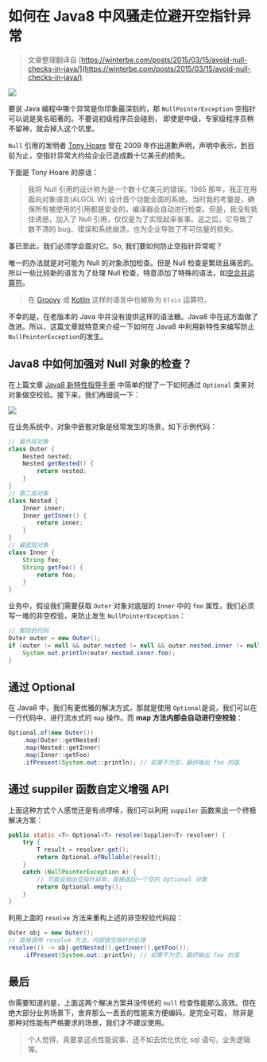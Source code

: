 # 如何在 Java8 中风骚走位避开空指针异常

> 文章整理翻译自 [https://winterbe.com/posts/2015/03/15/avoid-null-checks-in-java/](https://winterbe.com/posts/2015/03/15/avoid-null-checks-in-java/)

![](https://exception-image-bucket.oss-cn-hangzhou.aliyuncs.com/154773518012868)

要说 Java 编程中哪个异常是你印象最深刻的，那 `NullPointerException` 空指针可以说是臭名昭著的。不要说初级程序员会碰到，
即使是中级，专家级程序员稍不留神，就会掉入这个坑里。

`Null` 引用的发明者 [Tony Hoare](http://en.wikipedia.org/wiki/Tony_Hoare) 曾在 2009 年作出道歉声明，声明中表示，到目前为止，空指针异常大约给企业已造成数十亿美元的损失。

下面是 Tony Hoare 的原话：

> 我将 Null 引用的设计称为是一个数十亿美元的错误。1965 那年，我正在用面向对象语言(ALGOL W) 设计首个功能全面的系统。当时我的考量是，确保所有被使用的引用都是安全的，编译器会自动进行检查。但是，我没有抵住诱惑，加入了 Null 引用，仅仅是为了实现起来省事。这之后，它导致了数不清的 bug、错误和系统崩溃，也为企业导致了不可估量的损失。

事已至此，我们必须学会面对它。So, 我们要如何防止空指针异常呢？

唯一的办法就是对可能为 Null 的对象添加检查。但是 Null 检查是繁琐且痛苦的。所以一些比较新的语言为了处理 Null 检查，特意添加了特殊的语法，如[空合并运算符](http://en.wikipedia.org/wiki/Null_coalescing_operator)。

> 在 [Groovy](http://groovy-lang.org/operators.html#_elvis_operator) 或 [Kotlin](http://kotlinlang.org/docs/reference/null-safety.html) 这样的语言中也被称为 `Elvis` 运算符。

不幸的是，在老版本的 Java 中并没有提供这样的语法糖。Java8 中在这方面做了改进。所以，这篇文章就特意来介绍一下如何在 Java8 中利用新特性来编写防止 `NullPointerException`的发生。

## Java8 中如何加强对 Null 对象的检查？

在上篇文章 [Java8 新特性指导手册]() 中简单的提了一下如何通过 `Optional` 类来对对象做空校验。接下来，我们再细说一下：

![](https://exception-image-bucket.oss-cn-hangzhou.aliyuncs.com/154773333584293)

在业务系统中，对象中嵌套对象是经常发生的场景，如下示例代码：

```java
// 最外层对象
class Outer {
    Nested nested;
    Nested getNested() {
        return nested;
    }
}
// 第二层对象
class Nested {
    Inner inner;
    Inner getInner() {
        return inner;
    }
}
// 最底层对象
class Inner {
    String foo;
    String getFoo() {
        return foo;
    }
}
```

业务中，假设我们需要获取 `Outer` 对象对底层的 `Inner` 中的 `foo` 属性，我们必须写一堆的非空校验，来防止发生 `NullPointerException`：

```java
// 繁琐的代码
Outer outer = new Outer();
if (outer != null && outer.nested != null && outer.nested.inner != null) {
    System.out.println(outer.nested.inner.foo);
}
```

## 通过 Optional

在 Java8 中，我们有更优雅的解决方式，那就是使用 `Optional`是说，我们可以在一行代码中，进行流水式的 `map` 操作。而 **map 方法内部会自动进行空校验**：

```java
Optional.of(new Outer())
    .map(Outer::getNested)
    .map(Nested::getInner)
    .map(Inner::getFoo)
    .ifPresent(System.out::println); // 如果不为空，最终输出 foo 的值
```

## 通过 suppiler 函数自定义增强 API

上面这种方式个人感觉还是有点啰嗦，我们可以利用 `suppiler` 函数来出一个终极解决方案：

```java
public static <T> Optional<T> resolve(Supplier<T> resolver) {
    try {
        T result = resolver.get();
        return Optional.ofNullable(result);
    }
    catch (NullPointerException e) {
        // 可能会抛出空指针异常，直接返回一个空的 Optional 对象
        return Optional.empty();
    }
}
```

利用上面的 `resolve` 方法来重构上述的非空校验代码段：

```java
Outer obj = new Outer();
// 直接调用 resolve 方法，内部做空指针的处理
resolve(() -> obj.getNested().getInner().getFoo());
    .ifPresent(System.out::println); // 如果不为空，最终输出 foo 的值
```

## 最后

你需要知道的是，上面这两个解决方案并没传统的 `null` 检查性能那么高效。但在绝大部分业务场景下，舍弃那么一丢丢的性能来方便编码，是完全可取，
除非是那种对性能有严格要求的场景，我们才不建议使用。

> 个人觉得，真要拿这点性能说事，还不如去优化优化 sql 语句，业务逻辑等。



